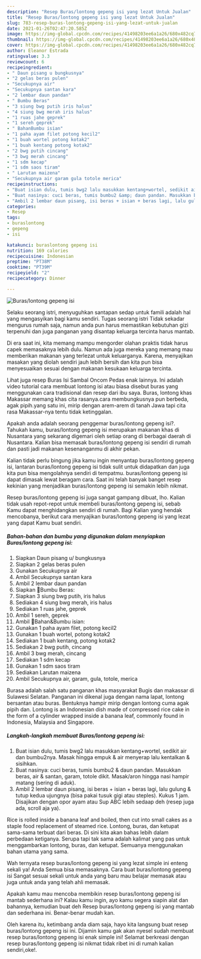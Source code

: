 ```yaml
---
description: "Resep Buras/lontong gepeng isi yang lezat Untuk Jualan"
title: "Resep Buras/lontong gepeng isi yang lezat Untuk Jualan"
slug: 783-resep-buras-lontong-gepeng-isi-yang-lezat-untuk-jualan
date: 2021-01-26T02:47:20.585Z
image: https://img-global.cpcdn.com/recipes/41498203ee6a1a26/680x482cq70/buraslontong-gepeng-isi-foto-resep-utama.jpg
thumbnail: https://img-global.cpcdn.com/recipes/41498203ee6a1a26/680x482cq70/buraslontong-gepeng-isi-foto-resep-utama.jpg
cover: https://img-global.cpcdn.com/recipes/41498203ee6a1a26/680x482cq70/buraslontong-gepeng-isi-foto-resep-utama.jpg
author: Eleanor Estrada
ratingvalue: 3.3
reviewcount: 6
recipeingredient:
- " Daun pisang u bungkusnya"
- "2 gelas beras pulen"
- "Secukupnya air"
- "Secukupnya santan kara"
- "2 lembar daun pandan"
- " Bumbu Beras"
- "3 siung bwg putih iris halus"
- "4 siung bwg merah iris halus"
- "1 ruas jahe geprek"
- "1 sereh geprek"
- " BahanBumbu isian"
- "1 paha ayam filet potong kecil2"
- "1 buah wortel potong kotak2"
- "1 buah kentang potong kotak2"
- "2 bwg putih cincang"
- "3 bwg merah cincang"
- "1 sdm kecap"
- "1 sdm saos tiram"
- " Larutan maizena"
- "Secukupnya air garam gula totole merica"
recipeinstructions:
- "Buat isian dulu, tumis bwg2 lalu masukkan kentang+wortel, sedikit air dan bumbu2nya. Masak hingga empuk &amp; air menyerap lalu kentalkan &amp; sisihkan."
- "Buat nasinya: cuci beras, tumis bumbu2 &amp; daun pandan. Masukkan beras, air &amp; santan, garam, totole dikit. Masak/aron hingga nasi hampir matang (sering di aduk)."
- "Ambil 2 lembar daun pisang, isi beras + isian + beras lagi, lalu gulung &amp; tutup kedua ujungnya (bisa pakai tusuk gigi atau steples). Kukus 1 jam. Disajikan dengan opor ayam atau Sup ABC lebih sedaap deh (resep juga ada, scroll aja ya)."
categories:
- Resep
tags:
- buraslontong
- gepeng
- isi

katakunci: buraslontong gepeng isi 
nutrition: 169 calories
recipecuisine: Indonesian
preptime: "PT38M"
cooktime: "PT39M"
recipeyield: "2"
recipecategory: Dinner

---
```



![Buras/lontong gepeng isi](https://img-global.cpcdn.com/recipes/41498203ee6a1a26/680x482cq70/buraslontong-gepeng-isi-foto-resep-utama.jpg)

Selaku seorang istri, menyuguhkan santapan sedap untuk famili adalah hal yang mengasyikan bagi kamu sendiri. Tugas seorang istri Tidak sekadar mengurus rumah saja, namun anda pun harus memastikan kebutuhan gizi terpenuhi dan juga panganan yang disantap keluarga tercinta harus mantab.

Di era  saat ini, kita memang mampu mengorder olahan praktis tidak harus capek memasaknya lebih dulu. Namun ada juga mereka yang memang mau memberikan makanan yang terlezat untuk keluarganya. Karena, menyajikan masakan yang diolah sendiri jauh lebih bersih dan kita pun bisa menyesuaikan sesuai dengan makanan kesukaan keluarga tercinta. 

Lihat juga resep Buras Isi Sambal Oncom Pedas enak lainnya. Ini adalah video tutorial cara membuat lontong isi atau biasa disebut buras yang menggunakan cara tradisional dan resep dari ibu saya. Buras, lontong khas Makassar memang khas cita rasanya.cara membungkusnya pun berbeda, agak pipih.yang satu ini, mirip dengan arem-arem di tanah Jawa tapi cita rasa Makassar-nya tentu tidak ketinggalan.

Apakah anda adalah seorang penggemar buras/lontong gepeng isi?. Tahukah kamu, buras/lontong gepeng isi merupakan makanan khas di Nusantara yang sekarang digemari oleh setiap orang di berbagai daerah di Nusantara. Kalian bisa memasak buras/lontong gepeng isi sendiri di rumah dan pasti jadi makanan kesenanganmu di akhir pekan.

Kalian tidak perlu bingung jika kamu ingin menyantap buras/lontong gepeng isi, lantaran buras/lontong gepeng isi tidak sulit untuk didapatkan dan juga kita pun bisa mengolahnya sendiri di tempatmu. buras/lontong gepeng isi dapat dimasak lewat beragam cara. Saat ini telah banyak banget resep kekinian yang menjadikan buras/lontong gepeng isi semakin lebih nikmat.

Resep buras/lontong gepeng isi juga sangat gampang dibuat, lho. Kalian tidak usah repot-repot untuk membeli buras/lontong gepeng isi, sebab Kamu dapat menghidangkan sendiri di rumah. Bagi Kalian yang hendak mencobanya, berikut cara menyajikan buras/lontong gepeng isi yang lezat yang dapat Kamu buat sendiri.

<!--inarticleads1-->

##### Bahan-bahan dan bumbu yang digunakan dalam menyiapkan Buras/lontong gepeng isi:

1. Siapkan  Daun pisang u/ bungkusnya
1. Siapkan 2 gelas beras pulen
1. Gunakan Secukupnya air
1. Ambil Secukupnya santan kara
1. Ambil 2 lembar daun pandan
1. Siapkan  🍁Bumbu Beras:
1. Siapkan 3 siung bwg putih, iris halus
1. Sediakan 4 siung bwg merah, iris halus
1. Sediakan 1 ruas jahe, geprek
1. Ambil 1 sereh, geprek
1. Ambil  🍁Bahan&amp;Bumbu isian:
1. Gunakan 1 paha ayam filet, potong kecil2
1. Gunakan 1 buah wortel, potong kotak2
1. Sediakan 1 buah kentang, potong kotak2
1. Sediakan 2 bwg putih, cincang
1. Ambil 3 bwg merah, cincang
1. Sediakan 1 sdm kecap
1. Gunakan 1 sdm saos tiram
1. Sediakan  Larutan maizena
1. Ambil Secukupnya air, garam, gula, totole, merica


Burasa adalah salah satu panganan khas masyarakat Bugis dan makassar di Sulawesi Selatan. Panganan ini dikenal juga dengan nama lapat, lontong bersantan atau buras. Bentuknya hampir mirip dengan lontong cuma agak pipih dan. Lontong is an Indonesian dish made of compressed rice cake in the form of a cylinder wrapped inside a banana leaf, commonly found in Indonesia, Malaysia and Singapore. 

<!--inarticleads2-->

##### Langkah-langkah membuat Buras/lontong gepeng isi:

1. Buat isian dulu, tumis bwg2 lalu masukkan kentang+wortel, sedikit air dan bumbu2nya. Masak hingga empuk &amp; air menyerap lalu kentalkan &amp; sisihkan.
1. Buat nasinya: cuci beras, tumis bumbu2 &amp; daun pandan. Masukkan beras, air &amp; santan, garam, totole dikit. Masak/aron hingga nasi hampir matang (sering di aduk).
1. Ambil 2 lembar daun pisang, isi beras + isian + beras lagi, lalu gulung &amp; tutup kedua ujungnya (bisa pakai tusuk gigi atau steples). Kukus 1 jam. Disajikan dengan opor ayam atau Sup ABC lebih sedaap deh (resep juga ada, scroll aja ya).


Rice is rolled inside a banana leaf and boiled, then cut into small cakes as a staple food replacement of steamed rice. Lontong, buras, dan ketupat sama-sama terbuat dari beras. Di sini kita akan bahas lebih dalam perbedaan ketiganya. Serupa tapi tak sama adalah kalimat yang pas untuk menggambarkan lontong, buras, dan ketupat. Semuanya menggunakan bahan utama yang sama. 

Wah ternyata resep buras/lontong gepeng isi yang lezat simple ini enteng sekali ya! Anda Semua bisa memasaknya. Cara buat buras/lontong gepeng isi Sangat sesuai sekali untuk anda yang baru mau belajar memasak atau juga untuk anda yang telah ahli memasak.

Apakah kamu mau mencoba membikin resep buras/lontong gepeng isi mantab sederhana ini? Kalau kamu ingin, ayo kamu segera siapin alat dan bahannya, kemudian buat deh Resep buras/lontong gepeng isi yang mantab dan sederhana ini. Benar-benar mudah kan. 

Oleh karena itu, ketimbang anda diam saja, hayo kita langsung buat resep buras/lontong gepeng isi ini. Dijamin kamu gak akan nyesel sudah membuat resep buras/lontong gepeng isi enak simple ini! Selamat berkreasi dengan resep buras/lontong gepeng isi nikmat tidak ribet ini di rumah kalian sendiri,oke!.

